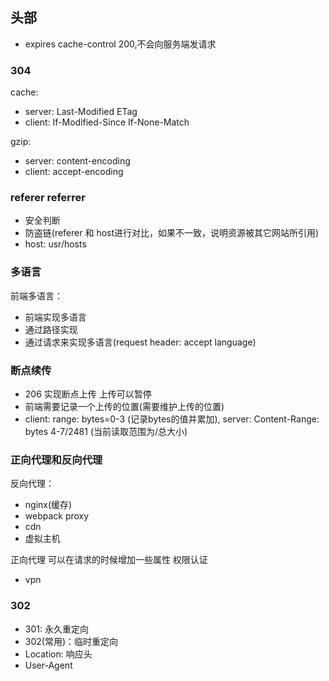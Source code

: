 ## 头部
* expires cache-control 200,不会向服务端发请求

### 304
cache: 
* server: Last-Modified ETag
* client: If-Modified-Since If-None-Match

gzip:
* server: content-encoding
* client: accept-encoding 

### referer referrer
* 安全判断
* 防盗链(referer 和 host进行对比，如果不一致，说明资源被其它网站所引用)
* host: usr/hosts

### 多语言
前端多语言：  
* 前端实现多语言
* 通过路径实现
* 通过请求来实现多语言(request header: accept language)

### 断点续传
* 206 实现断点上传 上传可以暂停
* 前端需要记录一个上传的位置(需要维护上传的位置)
* client: range: bytes=0-3 (记录bytes的值并累加), server: Content-Range: bytes 4-7/2481 (当前读取范围为/总大小)

### 正向代理和反向代理
反向代理： 
* nginx(缓存)
* webpack proxy
* cdn
* 虚拟主机

正向代理 可以在请求的时候增加一些属性 权限认证
* vpn

### 302
* 301: 永久重定向
* 302(常用)：临时重定向
* Location: 响应头
* User-Agent

